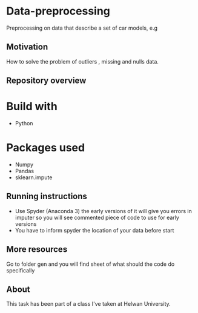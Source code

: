 # Data-preprocessing

Preprocessing on data that describe a set of car models, e.g


## Motivation

How to solve the problem of outliers , missing and nulls data.

## Repository overview

# Build with
- Python 

# Packages used
- Numpy 
- Pandas 
- sklearn.impute

## Running instructions

- Use Spyder (Anaconda 3) the early versions of it will give you errors in imputer so you will see commented piece of code to use for early versions
- You have to inform spyder the location of your data before start

## More resources

Go to folder gen and you will find sheet of what should the code do specifically 


## About

This task has been part of a class I've taken at Helwan University.

